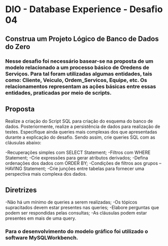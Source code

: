 # DIO - Database Experience - Desafio 04

## Construa um Projeto Lógico de Banco de Dados do Zero

### Nesse desafio foi necessário basear-se na proposta de um modelo relacionado a um processo básico de Oredens de Serviços. Para tal foram utilizadas algumas entidades, tais como: Cliente, Veiculo, Ordem_Servicos, Equipe, etc. Os relacionamentos representam as ações básicas entre essas entidades, praticadas por meio de scripts.

## Proposta
Realize a criação do Script SQL para criação do esquema do banco de dados. Posteriormente, realize a persistência de dados para realização de testes. Especifique ainda queries mais complexas dos que apresentadas durante a explicação do desafio. Sendo assim, crie queries SQL com as cláusulas abaixo:

-Recuperações simples com SELECT Statement;
-Filtros com WHERE Statement;
-Crie expressões para gerar atributos derivados;
-Defina ordenações dos dados com ORDER BY;
-Condições de filtros aos grupos – HAVING Statement;
-Crie junções entre tabelas para fornecer uma perspectiva mais complexa dos dados.

## Diretrizes

-Não há um mínimo de queries a serem realizadas;
-Os tópicos supracitados devem estar presentes nas queries;
-Elabore perguntas que podem ser respondidas pelas consultas;
-As cláusulas podem estar presentes em mais de uma query.

### Para o desenvolvimento do modelo gráfico foi utilizado o software MySQLWorkbench.
